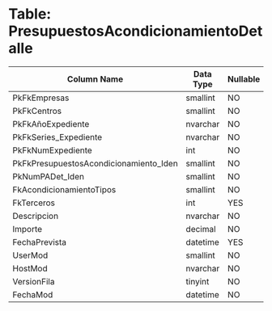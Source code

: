 # Table: PresupuestosAcondicionamientoDetalle

| Column Name | Data Type | Nullable |
|-------------|-----------|----------|
| PkFkEmpresas | smallint | NO |
| PkFkCentros | smallint | NO |
| PkFkAñoExpediente | nvarchar | NO |
| PkFkSeries_Expediente | nvarchar | NO |
| PkFkNumExpediente | int | NO |
| PkFkPresupuestosAcondicionamiento_Iden | smallint | NO |
| PkNumPADet_Iden | smallint | NO |
| FkAcondicionamientoTipos | smallint | NO |
| FkTerceros | int | YES |
| Descripcion | nvarchar | NO |
| Importe | decimal | NO |
| FechaPrevista | datetime | YES |
| UserMod | smallint | NO |
| HostMod | nvarchar | NO |
| VersionFila | tinyint | NO |
| FechaMod | datetime | NO |
